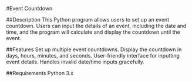 #Event Countdown

##Description
This Python program allows users to set up an event countdown. Users can input the details of an event, including the date and time, and the program will calculate and display the countdown until the event.

##Features
Set up multiple event countdowns.
Display the countdown in days, hours, minutes, and seconds.
User-friendly interface for inputting event details.
Handles invalid date/time inputs gracefully.

##Requirements
Python 3.x
